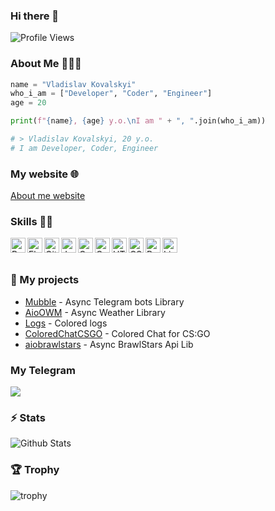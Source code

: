 ### Hi there 👋

![Profile Views](https://hits.seeyoufarm.com/api/count/incr/badge.svg?url=https://github.com/Eyepatch72/&title=Profile%20Views)

### About Me 🙋🏻‍♂️
```python
name = "Vladislav Kovalskyi"
who_i_am = ["Developer", "Coder", "Engineer"]
age = 20

print(f"{name}, {age} y.o.\nI am " + ", ".join(who_i_am))

# > Vladislav Kovalskyi, 20 y.o.
# I am Developer, Coder, Engineer

```
### My website 🌐
<a href = 'https://vladislavkovalskyi.github.io/'>About me website</a>

### Skills 👨‍💻
<img align="left" alt="Python" width="24px" src="https://cdn.jsdelivr.net/npm/simple-icons@3.2.0/icons/python.svg" />
<img align="left" alt="Flask" width="24px" src="https://cdn.jsdelivr.net/npm/simple-icons@3.2.0/icons/flask.svg" />
<img align="left" alt="GitHub" width="24px" src="https://cdn.jsdelivr.net/npm/simple-icons@3.2.0/icons/github.svg" />
<img align="left" alt="JavaScript" width="24px" src="https://cdn.jsdelivr.net/npm/simple-icons@3.2.0/icons/javascript.svg" />
<img align="left" alt="C" width="24px" src="https://cdn.jsdelivr.net/npm/simple-icons@3.2.0/icons/c.svg" />
<img align="left" alt="C++" width="24px" src="https://cdn.jsdelivr.net/npm/simple-icons@3.2.0/icons/cplusplus.svg" />
<img align="left" alt="HTML" width="24px" src="https://cdn.jsdelivr.net/npm/simple-icons@3.2.0/icons/html5.svg" />
<img align="left" alt="CSS" width="24px" src="https://cdn.jsdelivr.net/npm/simple-icons@3.2.0/icons/css3.svg" />
<img align="left" alt="PowerShell" width="24px" src="https://cdn.jsdelivr.net/npm/simple-icons@3.2.0/icons/powershell.svg" />
<img align="left" alt="Linux" width="24px" src="https://cdn.jsdelivr.net/npm/simple-icons@3.2.0/icons/linux.svg" />

</br>
</br>

### 🚀 My projects
* <a href = 'https://github.com/vladislavkovalskyi/mubble'>Mubble<a/> - Async Telegram bots Library
* <a href = 'https://github.com/vladislavkovalskyi/aioowm'>AioOWM<a/> - Async Weather Library
* <a href = 'https://github.com/vladislavkovalskyi/logs'>Logs<a/> - Colored logs
* <a href = 'https://github.com/vladislavkovalskyi/ColoredChatCSGO'>ColoredChatCSGO</a> - Colored Chat for CS:GO
* <a href = "https://github.com/vladislavkovalskyi/aiobrawlstats">aiobrawlstars<a/> - Async BrawlStars Api Lib


### My Telegram
[![](https://img.shields.io/badge/Telegram-Send%20message-blue?style=for-the-badge&logo=Telegram)](https://t.me/vladislavkovalskyi)

### ⚡️ Stats 
![Github Stats](https://github-stats-alpha.vercel.app/api/?username=vladislavkovalskyi)

### 🏆 Trophy 
![trophy](https://github-profile-trophy.vercel.app/?username=vladislavkovalskyi&theme=gruvbox)
